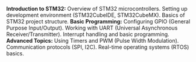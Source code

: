 **Introduction to STM32:**
Overview of STM32 microcontrollers.
Setting up development environment (STM32CubeIDE, STM32CubeMX).
Basics of STM32 project structure.
**Basic Programming:**
Configuring GPIO (General Purpose Input/Output).
Working with UART (Universal Asynchronous Receiver/Transmitter).
Interrupt handling and basic programming.
**Advanced Topics:**
Using Timers and PWM (Pulse Width Modulation).
Communication protocols (SPI, I2C).
Real-time operating systems (RTOS) basics.
